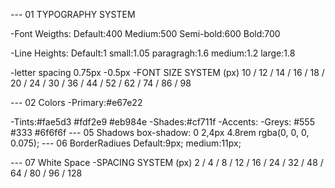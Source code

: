 --- 01 TYPOGRAPHY SYSTEM

-Font Weigths:
Default:400 Medium:500 Semi-bold:600 Bold:700

-Line Heights:
Default:1
small:1.05
paragragh:1.6
medium:1.2
large:1.8

-letter spacing
0.75px
-0.5px
-FONT SIZE SYSTEM (px)
10 / 12 / 14 / 16 / 18 / 20 / 24 / 30 / 36 / 44 / 52 / 62 / 74 / 86 / 98

--- 02 Colors
-Primary:#e67e22

-Tints:#fae5d3 #fdf2e9 #eb984e
-Shades:#cf711f
-Accents:
-Greys:
#555
#333
#6f6f6f
--- 05 Shadows
box-shadow: 0 2,4px 4.8rem rgba(0, 0, 0, 0.075);
--- 06 BorderRadiues
Default:9px;
medium:11px;

--- 07 White Space
-SPACING SYSTEM (px)
2 / 4 / 8 / 12 / 16 / 24 / 32 / 48 / 64 / 80 / 96 / 128
